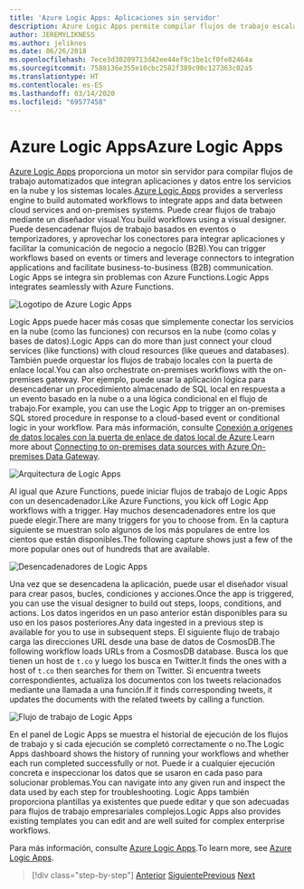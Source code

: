 ```yaml
---
title: 'Azure Logic Apps: Aplicaciones sin servidor'
description: Azure Logic Apps permite compilar flujos de trabajo escalables automatizados que integran aplicaciones y datos en los servicios en la nube y los sistemas locales.
author: JEREMYLIKNESS
ms.author: jeliknes
ms.date: 06/26/2018
ms.openlocfilehash: 7ece3d30209713d42ee44ef9c1be1cf0fe82464a
ms.sourcegitcommit: 7588136e355e10cbc2582f389c90c127363c02a5
ms.translationtype: HT
ms.contentlocale: es-ES
ms.lasthandoff: 03/14/2020
ms.locfileid: "69577458"
---
```

# <a name="azure-logic-apps"></a><span data-ttu-id="549f6-103">Azure Logic Apps</span><span class="sxs-lookup"><span data-stu-id="549f6-103">Azure Logic Apps</span></span>

<span data-ttu-id="549f6-104">[Azure Logic Apps](https://docs.microsoft.com/azure/logic-apps) proporciona un motor sin servidor para compilar flujos de trabajo automatizados que integran aplicaciones y datos entre los servicios en la nube y los sistemas locales.</span><span class="sxs-lookup"><span data-stu-id="549f6-104">[Azure Logic Apps](https://docs.microsoft.com/azure/logic-apps) provides a serverless engine to build automated workflows to integrate apps and data between cloud services and on-premises systems.</span></span> <span data-ttu-id="549f6-105">Puede crear flujos de trabajo mediante un diseñador visual.</span><span class="sxs-lookup"><span data-stu-id="549f6-105">You build workflows using a visual designer.</span></span> <span data-ttu-id="549f6-106">Puede desencadenar flujos de trabajo basados en eventos o temporizadores, y aprovechar los conectores para integrar aplicaciones y facilitar la comunicación de negocio a negocio (B2B).</span><span class="sxs-lookup"><span data-stu-id="549f6-106">You can trigger workflows based on events or timers and leverage connectors to integration applications and facilitate business-to-business (B2B) communication.</span></span> <span data-ttu-id="549f6-107">Logic Apps se integra sin problemas con Azure Functions.</span><span class="sxs-lookup"><span data-stu-id="549f6-107">Logic Apps integrates seamlessly with Azure Functions.</span></span>

![Logotipo de Azure Logic Apps](./media/logic-apps-logo.png)

<span data-ttu-id="549f6-109">Logic Apps puede hacer más cosas que simplemente conectar los servicios en la nube (como las funciones) con recursos en la nube (como colas y bases de datos).</span><span class="sxs-lookup"><span data-stu-id="549f6-109">Logic Apps can do more than just connect your cloud services (like functions) with cloud resources (like queues and databases).</span></span> <span data-ttu-id="549f6-110">También puede orquestar los flujos de trabajo locales con la puerta de enlace local.</span><span class="sxs-lookup"><span data-stu-id="549f6-110">You can also orchestrate on-premises workflows with the on-premises gateway.</span></span> <span data-ttu-id="549f6-111">Por ejemplo, puede usar la aplicación lógica para desencadenar un procedimiento almacenado de SQL local en respuesta a un evento basado en la nube o a una lógica condicional en el flujo de trabajo.</span><span class="sxs-lookup"><span data-stu-id="549f6-111">For example, you can use the Logic App to trigger an on-premises SQL stored procedure in response to a cloud-based event or conditional logic in your workflow.</span></span> <span data-ttu-id="549f6-112">Para más información, consulte [Conexión a orígenes de datos locales con la puerta de enlace de datos local de Azure](https://docs.microsoft.com/azure/analysis-services/analysis-services-gateway).</span><span class="sxs-lookup"><span data-stu-id="549f6-112">Learn more about [Connecting to on-premises data sources with Azure On-premises Data Gateway](https://docs.microsoft.com/azure/analysis-services/analysis-services-gateway).</span></span>

![Arquitectura de Logic Apps](./media/logic-apps-architecture.png)

<span data-ttu-id="549f6-114">Al igual que Azure Functions, puede iniciar flujos de trabajo de Logic Apps con un desencadenador.</span><span class="sxs-lookup"><span data-stu-id="549f6-114">Like Azure Functions, you kick off Logic App workflows with a trigger.</span></span> <span data-ttu-id="549f6-115">Hay muchos desencadenadores entre los que puede elegir.</span><span class="sxs-lookup"><span data-stu-id="549f6-115">There are many triggers for you to choose from.</span></span> <span data-ttu-id="549f6-116">En la captura siguiente se muestran solo algunos de los más populares de entre los cientos que están disponibles.</span><span class="sxs-lookup"><span data-stu-id="549f6-116">The following capture shows just a few of the more popular ones out of hundreds that are available.</span></span>

![Desencadenadores de Logic Apps](./media/logic-app-triggers.png)

<span data-ttu-id="549f6-118">Una vez que se desencadena la aplicación, puede usar el diseñador visual para crear pasos, bucles, condiciones y acciones.</span><span class="sxs-lookup"><span data-stu-id="549f6-118">Once the app is triggered, you can use the visual designer to build out steps, loops, conditions, and actions.</span></span> <span data-ttu-id="549f6-119">Los datos ingeridos en un paso anterior están disponibles para su uso en los pasos posteriores.</span><span class="sxs-lookup"><span data-stu-id="549f6-119">Any data ingested in a previous step is available for you to use in subsequent steps.</span></span> <span data-ttu-id="549f6-120">El siguiente flujo de trabajo carga las direcciones URL desde una base de datos de CosmosDB.</span><span class="sxs-lookup"><span data-stu-id="549f6-120">The following workflow loads URLs from a CosmosDB database.</span></span> <span data-ttu-id="549f6-121">Busca los que tienen un host de `t.co` y luego los busca en Twitter.</span><span class="sxs-lookup"><span data-stu-id="549f6-121">It finds the ones with a host of `t.co` then searches for them on Twitter.</span></span> <span data-ttu-id="549f6-122">Si encuentra tweets correspondientes, actualiza los documentos con los tweets relacionados mediante una llamada a una función.</span><span class="sxs-lookup"><span data-stu-id="549f6-122">If it finds corresponding tweets, it updates the documents with the related tweets by calling a function.</span></span>

![Flujo de trabajo de Logic Apps](./media/logic-app-workflow.png)

<span data-ttu-id="549f6-124">En el panel de Logic Apps se muestra el historial de ejecución de los flujos de trabajo y si cada ejecución se completó correctamente o no.</span><span class="sxs-lookup"><span data-stu-id="549f6-124">The Logic Apps dashboard shows the history of running your workflows and whether each run completed successfully or not.</span></span> <span data-ttu-id="549f6-125">Puede ir a cualquier ejecución concreta e inspeccionar los datos que se usaron en cada paso para solucionar problemas.</span><span class="sxs-lookup"><span data-stu-id="549f6-125">You can navigate into any given run and inspect the data used by each step for troubleshooting.</span></span> <span data-ttu-id="549f6-126">Logic Apps también proporciona plantillas ya existentes que puede editar y que son adecuadas para flujos de trabajo empresariales complejos.</span><span class="sxs-lookup"><span data-stu-id="549f6-126">Logic Apps also provides existing templates you can edit and are well suited for complex enterprise workflows.</span></span>

<span data-ttu-id="549f6-127">Para más información, consulte [Azure Logic Apps](https://docs.microsoft.com/azure/logic-apps).</span><span class="sxs-lookup"><span data-stu-id="549f6-127">To learn more, see [Azure Logic Apps](https://docs.microsoft.com/azure/logic-apps).</span></span>

>[!div class="step-by-step"]
><span data-ttu-id="549f6-128">[Anterior](application-insights.md)
>[Siguiente](event-grid.md)</span><span class="sxs-lookup"><span data-stu-id="549f6-128">[Previous](application-insights.md)
[Next](event-grid.md)</span></span>

